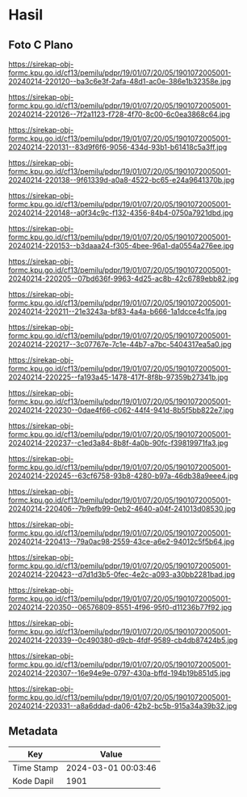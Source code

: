 # Hasil

## Foto C Plano

https://sirekap-obj-formc.kpu.go.id/cf13/pemilu/pdpr/19/01/07/20/05/1901072005001-20240214-220120--ba3c6e3f-2afa-48d1-ac0e-386e1b32358e.jpg

https://sirekap-obj-formc.kpu.go.id/cf13/pemilu/pdpr/19/01/07/20/05/1901072005001-20240214-220126--7f2a1123-f728-4f70-8c00-6c0ea3868c64.jpg

https://sirekap-obj-formc.kpu.go.id/cf13/pemilu/pdpr/19/01/07/20/05/1901072005001-20240214-220131--83d9f6f6-9056-434d-93b1-b61418c5a3ff.jpg

https://sirekap-obj-formc.kpu.go.id/cf13/pemilu/pdpr/19/01/07/20/05/1901072005001-20240214-220138--9f61339d-a0a8-4522-bc65-e24a9641370b.jpg

https://sirekap-obj-formc.kpu.go.id/cf13/pemilu/pdpr/19/01/07/20/05/1901072005001-20240214-220148--a0f34c9c-f132-4356-84b4-0750a7921dbd.jpg

https://sirekap-obj-formc.kpu.go.id/cf13/pemilu/pdpr/19/01/07/20/05/1901072005001-20240214-220153--b3daaa24-f305-4bee-96a1-da0554a276ee.jpg

https://sirekap-obj-formc.kpu.go.id/cf13/pemilu/pdpr/19/01/07/20/05/1901072005001-20240214-220205--07bd636f-9963-4d25-ac8b-42c6789ebb82.jpg

https://sirekap-obj-formc.kpu.go.id/cf13/pemilu/pdpr/19/01/07/20/05/1901072005001-20240214-220211--21e3243a-bf83-4a4a-b666-1a1dcce4c1fa.jpg

https://sirekap-obj-formc.kpu.go.id/cf13/pemilu/pdpr/19/01/07/20/05/1901072005001-20240214-220217--3c07767e-7c1e-44b7-a7bc-5404317ea5a0.jpg

https://sirekap-obj-formc.kpu.go.id/cf13/pemilu/pdpr/19/01/07/20/05/1901072005001-20240214-220225--fa193a45-1478-417f-8f8b-97359b27341b.jpg

https://sirekap-obj-formc.kpu.go.id/cf13/pemilu/pdpr/19/01/07/20/05/1901072005001-20240214-220230--0dae4f66-c062-44f4-941d-8b5f5bb822e7.jpg

https://sirekap-obj-formc.kpu.go.id/cf13/pemilu/pdpr/19/01/07/20/05/1901072005001-20240214-220237--c1ed3a84-8b8f-4a0b-90fc-f39819971fa3.jpg

https://sirekap-obj-formc.kpu.go.id/cf13/pemilu/pdpr/19/01/07/20/05/1901072005001-20240214-220245--63cf6758-93b8-4280-b97a-46db38a9eee4.jpg

https://sirekap-obj-formc.kpu.go.id/cf13/pemilu/pdpr/19/01/07/20/05/1901072005001-20240214-220406--7b9efb99-0eb2-4640-a04f-241013d08530.jpg

https://sirekap-obj-formc.kpu.go.id/cf13/pemilu/pdpr/19/01/07/20/05/1901072005001-20240214-220413--79a0ac98-2559-43ce-a6e2-94012c5f5b64.jpg

https://sirekap-obj-formc.kpu.go.id/cf13/pemilu/pdpr/19/01/07/20/05/1901072005001-20240214-220423--d7d1d3b5-0fec-4e2c-a093-a30bb2281bad.jpg

https://sirekap-obj-formc.kpu.go.id/cf13/pemilu/pdpr/19/01/07/20/05/1901072005001-20240214-220350--06576809-8551-4f96-95f0-d11236b77f92.jpg

https://sirekap-obj-formc.kpu.go.id/cf13/pemilu/pdpr/19/01/07/20/05/1901072005001-20240214-220339--0c490380-d9cb-4fdf-9589-cb4db87424b5.jpg

https://sirekap-obj-formc.kpu.go.id/cf13/pemilu/pdpr/19/01/07/20/05/1901072005001-20240214-220307--16e94e9e-0797-430a-bffd-194b19b851d5.jpg

https://sirekap-obj-formc.kpu.go.id/cf13/pemilu/pdpr/19/01/07/20/05/1901072005001-20240214-220331--a8a6ddad-da06-42b2-bc5b-915a34a39b32.jpg


## Metadata

| Key        | Value               |
| ---------- | ------------------- |
| Time Stamp | 2024-03-01 00:03:46 |
| Kode Dapil | 1901                |



